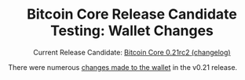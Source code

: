 <div align="center">
  <h1>Bitcoin Core Release Candidate Testing: Wallet Changes</h1>
  <p>
    Current Release Candidate:
    <a href="https://github.com/bitcoin/bitcoin/releases/tag/v0.21.0rc2">
      Bitcoin Core 0.21rc2
    </a>
    <a href="https://github.com/bitcoin-core/bitcoin-devwiki/wiki/0.21.0-Release-Notes-Draft">
      (changelog)
    </a>
  </p>
</div>

There were numerous [changes made to the wallet](https://github.com/bitcoin-core/bitcoin-devwiki/wiki/0.21.0-Release-Notes-Draft#wallet) in the v0.21 release.
